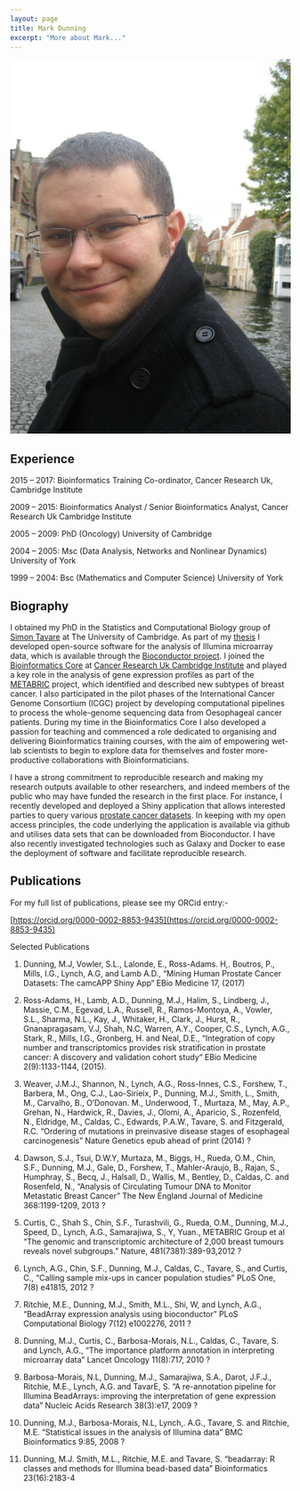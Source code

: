 ```yaml
---
layout: page
title: Mark Dunning
excerpt: "More about Mark..."
---
```


![mark](../images/IMG_2921_resize.jpg)

## Experience

2015 – 2017: Bioinformatics Training Co-ordinator, Cancer Research Uk, Cambridge Institute

2009 – 2015: Bioinformatics Analyst / Senior Bioinformatics Analyst, Cancer Research Uk Cambridge Institute

2005 – 2009: PhD (Oncology) University of Cambridge

2004 – 2005: Msc (Data Analysis, Networks and Nonlinear Dynamics) University of York

1999 – 2004: Bsc (Mathematics and Computer Science) University of York

 
## Biography

I obtained my PhD in the Statistics and Computational Biology group of [Simon Tavare](https://www.compbio.group.cam.ac.uk/) at The University of Cambridge. As part of my [thesis](https://www.repository.cam.ac.uk/handle/1810/218542) I developed open-source software for the analysis of Illumina microarray data, which is available through the [Bioconductor project](www.bioconductor.org). I joined the [Bioinformatics Core](http://www.cruk.cam.ac.uk/core-facilities/bioinformatics-core) at [Cancer Research Uk Cambridge Institute](http://www.cruk.cam.ac.uk/) and played a key role in the analysis of gene expression profiles as part of the [METABRIC](https://www.ncbi.nlm.nih.gov/pubmed/22522925) project, which identified and described new subtypes of breast cancer. I also participated in the pilot phases of the International Cancer Genome Consortium (ICGC) project by developing computational pipelines to process the whole-genome sequencing data from Oesophageal cancer patients. During my time in the Bioinformatics Core I also developed a passion for teaching and commenced a role dedicated to organising and delivering Bioinformatics training courses, with the aim of empowering wet-lab scientists to begin to explore data for themselves and foster more-productive collaborations with Bioinformaticians.

I have a strong commitment to reproducible research and making my research outputs available to other researchers, and indeed members of the public who may have funded the research in the first place. For instance, I recently developed and deployed a Shiny application that allows interested parties to query various [prostate cancer datasets](http://bioinformatics.cruk.cam.ac.uk/apps/camcAPP/). In keeping with my open access principles, the code underlying the application is available via github and utilises data sets that can be downloaded from Bioconductor. I have also recently investigated technologies such as Galaxy and Docker to ease the deployment of software and facilitate reproducible research.

## Publications

For my full list of publications, please see my ORCid entry:-

[https://orcid.org/0000-0002-8853-9435](https://orcid.org/0000-0002-8853-9435)

Selected Publications

1. Dunning, M.J, Vowler, S.L., Lalonde, E., Ross-Adams. H,. Boutros, P., Mills, I.G., Lynch, A.G, and Lamb A.D., “Mining Human Prostate Cancer Datasets: The camcAPP Shiny App“ EBio Medicine 17, (2017)

2. Ross-Adams, H., Lamb, A.D., Dunning, M.J., Halim, S., Lindberg, J., Massie, C.M., Egevad, L.A., Russell, R., Ramos-Montoya, A., Vowler, S.L., Sharma, N.L., Kay, J., Whitaker, H., Clark, J., Hurst, R., Gnanapragasam, V.J, Shah, N.C, Warren, A.Y., Cooper, C.S., Lynch, A.G., Stark, R., Mills, I.G., Gronberg, H. and Neal, D.E., “Integration of copy number and transcriptomics provides risk stratification in prostate cancer: A discovery and validation cohort study“ EBio Medicine 2(9):1133-1144, (2015).

3. Weaver, J.M.J., Shannon, N., Lynch, A.G., Ross-Innes, C.S., Forshew, T., Barbera, M., Ong, C.J., Lao-Sirieix, P., Dunning, M.J., Smith, L., Smith, M., Carvalho, B., O’Donovan. M., Underwood, T., Murtaza, M., May, A.P., Grehan, N., Hardwick, R., Davies, J., Olomi, A., Aparicio, S., Rozenfeld, N., Eldridge, M., Caldas, C., Edwards, P.A.W., Tavare, S. and Fitzgerald, R.C. “Ordering of mutations in preinvasive disease stages of esophageal carcinogenesis” Nature Genetics epub ahead of print (2014) ?

4. Dawson, S.J., Tsui, D.W.Y, Murtaza, M., Biggs, H., Rueda, O.M., Chin, S.F., Dunning, M.J., Gale, D., Forshew, T., Mahler-Araujo, B., Rajan, S., Humphray, S., Becq, J., Halsall, D., Wallis, M., Bentley, D., Caldas, C. and Rosenfeld, N., “Analysis of Circulating Tumour DNA to Monitor Metastatic Breast Cancer” The New England Journal of Medicine 368:1199-1209, 2013 ?

5. Curtis, C., Shah S., Chin, S.F., Turashvili, G., Rueda, O.M., Dunning, M.J., Speed, D., Lynch, A.G., Samarajiwa, S., Y, Yuan., METABRIC Group et al “The genomic and transcriptomic architecture of 2,000 breast tumours reveals novel subgroups.” Nature, 481(7381):389-93,2012 ?

6. Lynch, A.G., Chin, S.F., Dunning, M.J., Caldas, C., Tavare, S., and Curtis, C., “Calling sample mix-ups in cancer population studies” PLoS One, 7(8) e41815, 2012 ?

7. Ritchie, M.E., Dunning, M.J., Smith, M.L., Shi, W, and Lynch, A.G., “BeadArray expression analysis using bioconductor” PLoS Computational Biology 7(12) e1002276, 2011 ?

8. Dunning, M.J., Curtis, C., Barbosa-Morais, N.L., Caldas, C., Tavare, S. and Lynch, A.G., “The importance platform annotation in interpreting microarray data” Lancet Oncology 11(8):717, 2010 ?

9. Barbosa-Morais, N.L, Dunning, M.J., Samarajiwa, S.A., Darot, J.F.J., Ritchie, M.E., Lynch, A.G. and TavarE, S. “A re-annotation pipeline for Illumina BeadArrays: improving the interpretation of gene expression data” Nucleic Acids Research 38(3):e17, 2009 ?

10. Dunning, M.J., Barbosa-Morais, N.L, Lynch,. A.G., Tavare, S. and Ritchie, M.E. “Statistical issues in the analysis of Illumina data” BMC Bioinformatics 9:85, 2008 ?

11. Dunning, M.J. Smith, M.L., Ritchie, M.E. and Tavare, S. “beadarray: R classes and methods for Illumina bead-based data” Bioinformatics 23(16):2183-4 